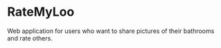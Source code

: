 # RateMyLoo
Web application for users who want to share pictures of their bathrooms and rate others.
